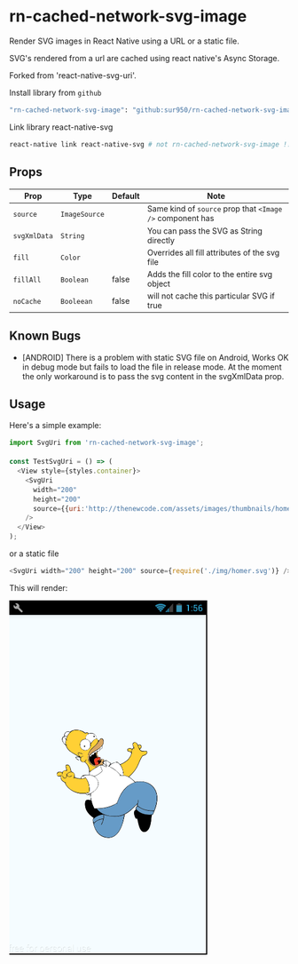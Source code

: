 # rn-cached-network-svg-image

Render SVG images in React Native using a URL or a static file.

SVG's rendered from a url are cached using react native's Async Storage.

Forked from 'react-native-svg-uri'.

Install library from `github`

```bash
"rn-cached-network-svg-image": "github:sur950/rn-cached-network-svg-image"
```

Link library react-native-svg

```bash
react-native link react-native-svg # not rn-cached-network-svg-image !!!
```

## Props

| Prop | Type | Default | Note |
|---|---|---|---|
| `source` | `ImageSource` |  | Same kind of `source` prop that `<Image />` component has
| `svgXmlData` | `String` |  | You can pass the SVG as String directly
| `fill` | `Color` |  | Overrides all fill attributes of the svg file
| `fillAll` | `Boolean` | false | Adds the fill color to the entire svg object
|`noCache`|`Booleean`| false | will not cache this particular SVG if true

## Known Bugs

- [ANDROID] There is a problem with static SVG file on Android,
  Works OK in debug mode but fails to load the file in release mode.
  At the moment the only workaround is to pass the svg content in the svgXmlData prop.

## <a name="Usage">Usage</a>

Here's a simple example:

```javascript
import SvgUri from 'rn-cached-network-svg-image';

const TestSvgUri = () => (
  <View style={styles.container}>
    <SvgUri
      width="200"
      height="200"
      source={{uri:'http://thenewcode.com/assets/images/thumbnails/homer-simpson.svg'}}
    />
  </View>
);
```

or a static file

```javascript
<SvgUri width="200" height="200" source={require('./img/homer.svg')} />
```

This will render:

![Component example](./screenshoots/sample.png)
